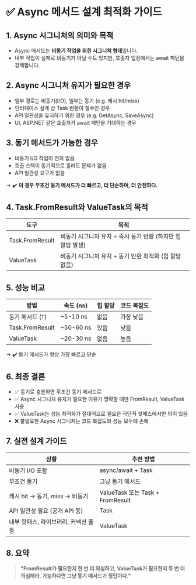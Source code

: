 
# ✅ Async 메서드 설계 최적화 가이드

## 1. Async 시그니처의 의미와 목적

- Async 메서드는 **비동기 작업을 위한 시그니처 형태**입니다.
- 내부 작업이 실제로 비동기가 아닐 수도 있지만, 호출자 입장에서는 await 패턴을 강제합니다.

## 2. Async 시그니처 유지가 필요한 경우

- 일부 경로는 비동기(I/O), 일부는 동기 (e.g. 캐시 hit/miss)
- 인터페이스 설계 상 Task 반환이 필수인 경우
- API 일관성을 유지하기 위한 경우 (e.g. GetAsync, SaveAsync)
- UI, ASP.NET 같은 호출자가 await 패턴을 기대하는 경우

## 3. 동기 메서드가 가능한 경우

- 비동기 I/O 작업이 전혀 없음
- 호출 스택이 동기적으로 흘러도 문제가 없음
- API 일관성 요구가 없음

→ ✔️ **이 경우 무조건 동기 메서드가 더 빠르고, 더 단순하며, 더 안전하다.**

## 4. Task.FromResult와 ValueTask의 목적

| 도구             | 목적                                                   |
|------------------|--------------------------------------------------------|
| Task.FromResult  | 비동기 시그니처 유지 + 즉시 동기 반환 (하지만 힙 할당 발생) |
| ValueTask        | 비동기 시그니처 유지 + 동기 반환 최적화 (힙 할당 없음) |

## 5. 성능 비교

| 방법                   | 속도 (ns) | 힙 할당 | 코드 복잡도 |
|------------------------|------------|---------|--------------|
| 동기 메서드 (`T`)      | ~5-10 ns   | 없음    | 가장 낮음    |
| Task.FromResult        | ~50-60 ns  | 있음    | 낮음         |
| ValueTask              | ~20-30 ns  | 없음    | 높음         |

→ ✔️ 동기 메서드가 항상 가장 빠르고 단순

## 6. 최종 결론

- ✅ 동기로 충분하면 무조건 동기 메서드로
- ✅ Async 시그니처 유지가 필요한 이유가 명확할 때만 FromResult, ValueTask 사용
- ✅ ValueTask는 성능 최적화가 절대적으로 필요한 극단적 핫패스에서만 의미 있음
- ❌ 불필요한 Async 시그니처는 코드 복잡도와 성능 모두에 손해

## 7. 실전 설계 가이드

| 상황                                | 추천 방법                          |
|-------------------------------------|-------------------------------------|
| 비동기 I/O 포함                     | async/await + Task                 |
| 무조건 동기                         | 그냥 동기 메서드                   |
| 캐시 hit → 동기, miss → 비동기       | ValueTask 또는 Task + FromResult    |
| API 일관성 필요 (공개 API 등)        | Task                               |
| 내부 핫패스, 라이브러리, 커넥션 풀 등 | ValueTask                           |

## 8. 요약

> **"FromResult가 필요한지 한 번 더 의심하고, ValueTask가 필요한지 두 번 더 의심해라. 가능하다면 그냥 동기 메서드가 정답이다."**
